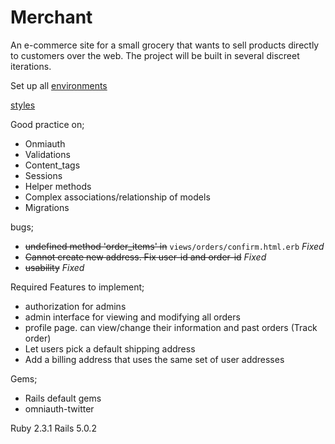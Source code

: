 # Merchant


An e-commerce site for a small grocery that wants to sell products directly to customers over the web. The project will be built in several discreet iterations.

Set up all [environments](http://tutorials.jumpstartlab.com/topics/environment/environment.html)

[styles](http://tutorials.jumpstartlab.com/assets/merchant/styles.css)

Good practice on;
* Onmiauth
* Validations
* Content_tags
* Sessions
* Helper methods
* Complex associations/relationship of models
* Migrations

bugs;
* ~~undefined method 'order_items' in~~ `views/orders/confirm.html.erb` _Fixed_
* ~~Cannot create new address. Fix user-id and order-id~~ _Fixed_
* ~~usability~~ _Fixed_

Required Features to implement;
* authorization for admins
* admin interface for viewing and modifying all orders
* profile page. can view/change their information and past orders (Track order)
* Let users pick a default shipping address
* Add a billing address that uses the same set of user addresses

Gems;
* Rails default gems
* omniauth-twitter

Ruby 2.3.1
Rails 5.0.2